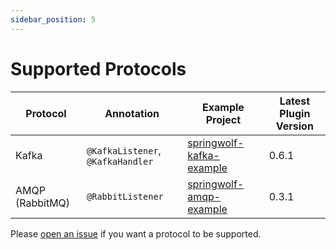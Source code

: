 ```yaml
---
sidebar_position: 5
---
```


# Supported Protocols

| Protocol        | Annotation                        | Example Project                   | Latest Plugin Version |
| --------------- | --------------------------------- | --------------------------------- | --------------------- |
| Kafka           | `@KafkaListener`, `@KafkaHandler` | [springwolf-kafka-example][kafka] | 0.6.1 |
| AMQP (RabbitMQ) | `@RabbitListener`                 | [springwolf-amqp-example][amqp]   | 0.3.1 |

Please [open an issue](https://github.com/springwolf/springwolf-core/issues/new) if you want a protocol to be supported.


[kafka]: https://github.com/springwolf/springwolf-core/tree/master/springwolf-examples/springwolf-kafka-example
[amqp]:https://github.com/springwolf/springwolf-core/tree/master/springwolf-examples/springwolf-amqp-example
